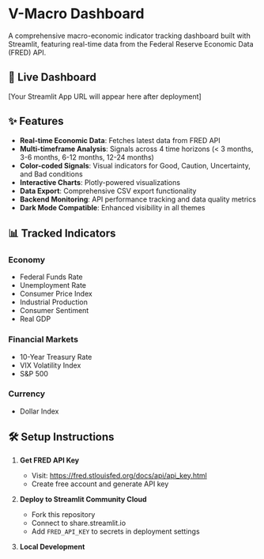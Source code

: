 # V-Macro Dashboard

A comprehensive macro-economic indicator tracking dashboard built with Streamlit, featuring real-time data from the Federal Reserve Economic Data (FRED) API.

## 🚀 Live Dashboard

[Your Streamlit App URL will appear here after deployment]

## ✨ Features

- **Real-time Economic Data**: Fetches latest data from FRED API
- **Multi-timeframe Analysis**: Signals across 4 time horizons (< 3 months, 3-6 months, 6-12 months, 12-24 months)
- **Color-coded Signals**: Visual indicators for Good, Caution, Uncertainty, and Bad conditions
- **Interactive Charts**: Plotly-powered visualizations
- **Data Export**: Comprehensive CSV export functionality
- **Backend Monitoring**: API performance tracking and data quality metrics
- **Dark Mode Compatible**: Enhanced visibility in all themes

## 📊 Tracked Indicators

### Economy
- Federal Funds Rate
- Unemployment Rate
- Consumer Price Index
- Industrial Production
- Consumer Sentiment
- Real GDP

### Financial Markets
- 10-Year Treasury Rate
- VIX Volatility Index
- S&P 500

### Currency
- Dollar Index

## 🛠️ Setup Instructions

1. **Get FRED API Key**
   - Visit: https://fred.stlouisfed.org/docs/api/api_key.html
   - Create free account and generate API key

2. **Deploy to Streamlit Community Cloud**
   - Fork this repository
   - Connect to share.streamlit.io
   - Add `FRED_API_KEY` to secrets in deployment settings

3. **Local Development**
